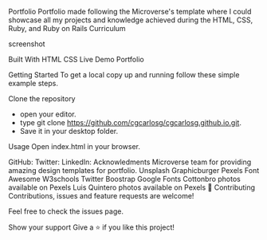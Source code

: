 Portfolio
Portfolio made following the Microverse's template where I could showcase all my projects and knowledge achieved during the HTML, CSS, Ruby, and Ruby on Rails Curriculum

screenshot

Built With
HTML
CSS
Live Demo
Portfolio

Getting Started
To get a local copy up and running follow these simple example steps.

Clone the repository

- open your editor.
- type git clone https://github.com/cgcarlosg/cgcarlosg.github.io.git.
- Save it in your desktop folder.

Usage
Open index.html in your browser.



GitHub: 
Twitter: 
LinkedIn: 
Acknowledments
Microverse team for providing amazing design templates for portfolio.
Unsplash
Graphicburger
Pexels
Font Awesome
W3schools
Twitter Boostrap
Google Fonts
Cottonbro photos available on Pexels
Luis Quintero photos available on Pexels
🤝 Contributing
Contributions, issues and feature requests are welcome!

Feel free to check the issues page.

Show your support
Give a ⭐️ if you like this project!

